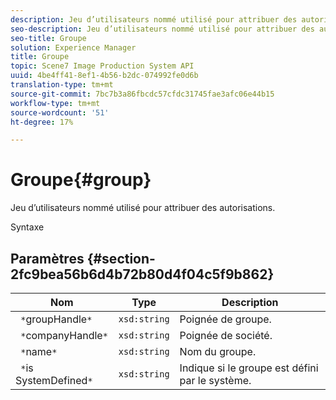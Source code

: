 ```yaml
---
description: Jeu d’utilisateurs nommé utilisé pour attribuer des autorisations.
seo-description: Jeu d’utilisateurs nommé utilisé pour attribuer des autorisations.
seo-title: Groupe
solution: Experience Manager
title: Groupe
topic: Scene7 Image Production System API
uuid: 4be4ff41-8ef1-4b56-b2dc-074992fe0d6b
translation-type: tm+mt
source-git-commit: 7bc7b3a86fbcdc57cfdc31745fae3afc06e44b15
workflow-type: tm+mt
source-wordcount: '51'
ht-degree: 17%

---
```



# Groupe{#group}

Jeu d’utilisateurs nommé utilisé pour attribuer des autorisations.

Syntaxe

## Paramètres {#section-2fc9bea56b6d4b72b80d4f04c5f9b862}

| Nom | Type | Description |
|---|---|---|
| ` *`groupHandle`*` | `xsd:string` | Poignée de groupe. |
| ` *`companyHandle`*` | `xsd:string` | Poignée de société. |
| ` *`name`*` | `xsd:string` | Nom du groupe. |
| ` *`is SystemDefined`*` | `xsd:string` | Indique si le groupe est défini par le système. |

